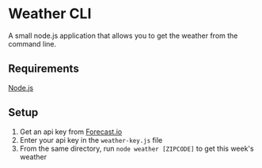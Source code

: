 # Weather CLI
A small node.js application that allows you to get the weather from the command line.

## Requirements
[Node.js](https://nodejs.org/)

## Setup
1. Get an api key from [Forecast.io](https://developer.forecast.io/)
2. Enter your api key in the ```weather-key.js``` file
3. From the same directory, run ```node weather [ZIPCODE]``` to get this week's weather
